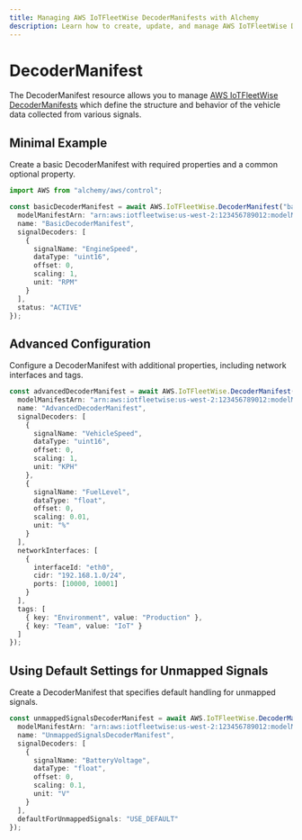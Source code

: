 ```yaml
---
title: Managing AWS IoTFleetWise DecoderManifests with Alchemy
description: Learn how to create, update, and manage AWS IoTFleetWise DecoderManifests using Alchemy Cloud Control.
---
```


# DecoderManifest

The DecoderManifest resource allows you to manage [AWS IoTFleetWise DecoderManifests](https://docs.aws.amazon.com/iotfleetwise/latest/userguide/) which define the structure and behavior of the vehicle data collected from various signals.

## Minimal Example

Create a basic DecoderManifest with required properties and a common optional property.

```ts
import AWS from "alchemy/aws/control";

const basicDecoderManifest = await AWS.IoTFleetWise.DecoderManifest("basicDecoderManifest", {
  modelManifestArn: "arn:aws:iotfleetwise:us-west-2:123456789012:modelManifest:example-model-manifest",
  name: "BasicDecoderManifest",
  signalDecoders: [
    {
      signalName: "EngineSpeed",
      dataType: "uint16",
      offset: 0,
      scaling: 1,
      unit: "RPM"
    }
  ],
  status: "ACTIVE"
});
```

## Advanced Configuration

Configure a DecoderManifest with additional properties, including network interfaces and tags.

```ts
const advancedDecoderManifest = await AWS.IoTFleetWise.DecoderManifest("advancedDecoderManifest", {
  modelManifestArn: "arn:aws:iotfleetwise:us-west-2:123456789012:modelManifest:advanced-model-manifest",
  name: "AdvancedDecoderManifest",
  signalDecoders: [
    {
      signalName: "VehicleSpeed",
      dataType: "uint16",
      offset: 0,
      scaling: 1,
      unit: "KPH"
    },
    {
      signalName: "FuelLevel",
      dataType: "float",
      offset: 0,
      scaling: 0.01,
      unit: "%"
    }
  ],
  networkInterfaces: [
    {
      interfaceId: "eth0",
      cidr: "192.168.1.0/24",
      ports: [10000, 10001]
    }
  ],
  tags: [
    { key: "Environment", value: "Production" },
    { key: "Team", value: "IoT" }
  ]
});
```

## Using Default Settings for Unmapped Signals

Create a DecoderManifest that specifies default handling for unmapped signals.

```ts
const unmappedSignalsDecoderManifest = await AWS.IoTFleetWise.DecoderManifest("unmappedSignalsDecoderManifest", {
  modelManifestArn: "arn:aws:iotfleetwise:us-west-2:123456789012:modelManifest:default-handling-model-manifest",
  name: "UnmappedSignalsDecoderManifest",
  signalDecoders: [
    {
      signalName: "BatteryVoltage",
      dataType: "float",
      offset: 0,
      scaling: 0.1,
      unit: "V"
    }
  ],
  defaultForUnmappedSignals: "USE_DEFAULT"
});
```